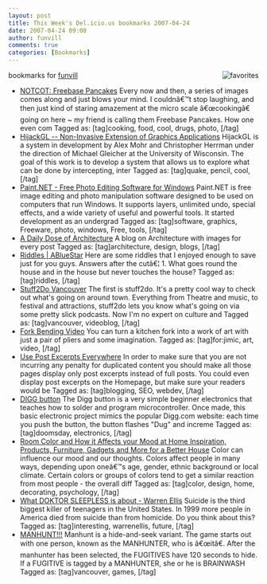 ```yaml
---
layout: post
title: This Week's Del.icio.us bookmarks 2007-04-24
date: 2007-04-24 09:00
author: funvill
comments: true
categories: [Bookmarks]
---
```

bookmarks for <a href="http://del.icio.us/funvill"> funvill</a>
<a href="http://del.icio.us/funvill"> <img src="http://www.abluestar.com/blog/wp-content/uploads/2007/03/favorites_icon.thumbnail.jpg" alt="favorites" align="right" /></a>
<ul>
	<li><a href="http://www.notcot.com/archives/2007/04/freebase_pancak.php" title="http://www.notcot.com/archives/2007/04/freebase_pancak.php">NOTCOT: Freebase Pancakes</a>
Every now and then, a series of images comes along and just blows your mind. I couldnâ€™t stop laughing, and then just kind of staring amazement at the micro scale â€œcookingâ€ going on here ~ my friend is calling them Freebase Pancakes. How one even com Tagged as: [tag]cooking, food, cool, drugs, photo, [/tag]</li>
	<li><a href="http://www.cs.wisc.edu/graphics/Gallery/HijackGL/" title="http://www.cs.wisc.edu/graphics/Gallery/HijackGL/">HijackGL -- Non-Invasive Extension of Graphics Applications</a>
HijackGL is a system in development by Alex Mohr and Christopher Herrman under the direction of Michael Gleicher at the University of Wisconsin. The goal of this work is to develop a system that allows us to explore what can be done by intercepting, inter Tagged as: [tag]quake, pencil, cool, [/tag]</li>
	<li><a href="http://www.getpaint.net/index2.html" title="http://www.getpaint.net/index2.html">Paint.NET - Free Photo Editing Software for Windows</a>
Paint.NET is free image editing and photo manipulation software designed to be used on computers that run Windows. It supports layers, unlimited undo, special effects, and a wide variety of useful and powerful tools. It started development as an undergrad Tagged as: [tag]software, graphics, Freeware, photo, windows, Free, tools, [/tag]</li>
	<li><a href="http://archidose.blogspot.com/" title="http://archidose.blogspot.com/">A Daily Dose of Architecture</a>
A blog on Architecture with images for every post Tagged as: [tag]architecture, design, blogs, [/tag]</li>
	<li><a href="http://www.abluestar.com/blog/riddles/" title="http://www.abluestar.com/blog/riddles/">Riddles | ABlueStar</a>
Here are some riddles that I enjoyed enough to save just for you guys. Answers after the cutâ€¦    1. What goes round the house and in the house but never touches the house? Tagged as: [tag]riddles, [/tag]</li>
	<li><a href="http://www.stuff2do.ca/" title="http://www.stuff2do.ca/">Stuff2Do Vancouver</a>
The first is stuff2do. It's a pretty cool way to check out what's going on around town. Everything from Theatre and music, to festival and attractions, stuff2do lets you know what's going on via some pretty slick podcasts. Now I'm no expert on culture and Tagged as: [tag]vancouver, videoblog, [/tag]</li>
	<li><a href="http://www.metacafe.com/watch/493181/fork_bending/" title="http://www.metacafe.com/watch/493181/fork_bending/">Fork Bending Video</a>
You can turn a kitchen fork into a work of art with just a pair of pliers and some imagination. Tagged as: [tag]for:jimic, art, video, [/tag]</li>
	<li><a href="http://www.dailyblogtips.com/use-post-excerpts-everywhere/" title="http://www.dailyblogtips.com/use-post-excerpts-everywhere/">Use Post Excerpts Everywhere</a>
In order to make sure that you are not incurring any penalty for duplicated content you should make all those pages display only post excerpts instead of full posts. You could even display post excerpts on the Homepage, but make sure your readers would be Tagged as: [tag]blogging, SEO, webdev, [/tag]</li>
	<li><a href="http://www.ladyada.net/make/digg/" title="http://www.ladyada.net/make/digg/">DIGG button</a>
The Digg button is a very simple beginner electronics that teaches how to solder and program microcontroller. Once made, this basic electronic project mimics the popular Digg.com website: each time you push the button, the button flashes "Dug" and increme Tagged as: [tag]doomsday, electronics, [/tag]</li>
	<li><a href="http://freshome.com/2007/04/17/room-color-and-how-it-affects-your-mood/" title="http://freshome.com/2007/04/17/room-color-and-how-it-affects-your-mood/">Room Color and How it Affects your Mood at Home Inspiration, Products, Furniture, Gadgets and More for a Better House</a>
Color can influence our mood and our thoughts. Colors affect people in many ways, depending upon oneâ€™s age, gender, ethnic background or local climate. Certain colors or groups of colors tend to get a similar reaction from most people - the overall diff Tagged as: [tag]color, design, home, decorating, psychology, [/tag]</li>
	<li><a href="http://warren-ellis.livejournal.com/92053.html" title="http://warren-ellis.livejournal.com/92053.html">What DOKTOR SLEEPLESS is about - Warren Ellis</a>
Suicide is the third biggest killer of teenagers in the United States. In 1999 more people in America died from suicide than from homicide. Do you think about this? Tagged as: [tag]interesting, warrenellis, future, [/tag]</li>
	<li><a href="http://manhunt-vancouver.com/" title="http://manhunt-vancouver.com/">MANHUNT!!!</a>
Manhunt is a hide-and-seek variant. The game starts out with one person, known as the MANHUNTER, who is â€œitâ€. After the manhunter has been selected, the FUGITIVES have 120 seconds to hide. If a FUGITIVE is tagged by a MANHUNTER, she or he is BRAINWASH Tagged as: [tag]vancouver, games, [/tag]</li>
</ul>
